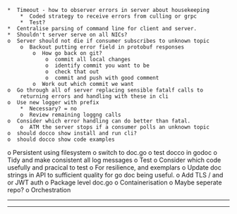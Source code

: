     *  Timeout - how to observer errors in server about housekeeping
        *  Coded strategy to receive errors from culling or grpc
        *  Test?
    *  Centralise parsing of command line for client and server.
    *  Shouldn't server serve on all NICs?
    o  Server should not die if consumer subscribes to unknown topic
        o  Backout putting error field in protobuf responses
            o  How go back on git?
                o  commit all local changes
                o  identify commit you want to be
                o  check that out
                o  commit and push with good comment
            o  Work out which commit we want
    o  Go through all of server replacing sensible fatalf calls to
        returning errors and handling with these in cli
    o  Use new logger with prefix
        *  Necessary? = no
        o  Review remaining loggng calls
    o  Consider which error handling can do better than fatal.
        o  ATM the server stops if a consumer polls an unknown topic
    o  should docco show install and run cli?
    o  should docco show code examples
o  Persistent using filesystem
    o  switch to doc.go
    o  test docco in godoc
    o  Tidy and make consistent all log messages
    o  Test
        o  Consider which code usefully and pracical to test
        o  For resilience, and exemplars
o  Update doc strings in API to sufficient quality for go doc being useful.
o  Add TLS / and or JWT auth
o  Package level doc.go
o  Containerisation
    o  Maybe seperate repo?
o  Orchestration

----------------------------------------------------------------
----------------------------------------------------------------
